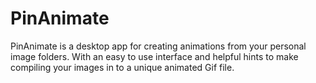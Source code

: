 # PinAnimate
PinAnimate is a desktop app for creating animations from your personal image folders. With an easy to use interface and helpful hints to make compiling your images in to a unique animated Gif file.

